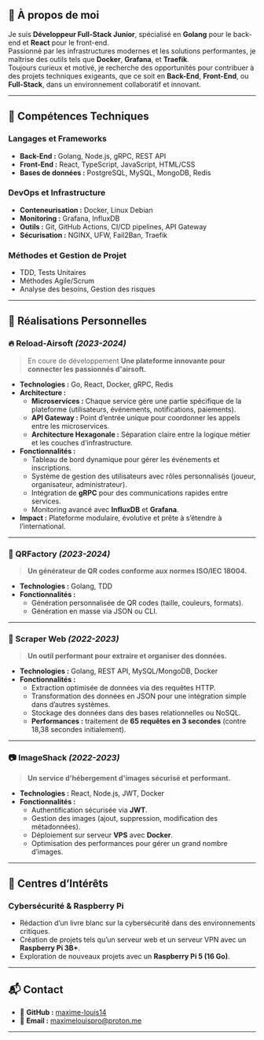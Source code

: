 ## 🚀 À propos de moi

Je suis **Développeur Full-Stack Junior**, spécialisé en **Golang** pour le back-end et **React** pour le front-end.  
Passionné par les infrastructures modernes et les solutions performantes, je maîtrise des outils tels que **Docker**, **Grafana**, et **Traefik**.  
Toujours curieux et motivé, je recherche des opportunités pour contribuer à des projets techniques exigeants, que ce soit en **Back-End**, **Front-End**, ou **Full-Stack**, dans un environnement collaboratif et innovant.

---

## 🔧 Compétences Techniques

### Langages et Frameworks
- **Back-End :** Golang, Node.js, gRPC, REST API  
- **Front-End :** React, TypeScript, JavaScript, HTML/CSS  
- **Bases de données :** PostgreSQL, MySQL, MongoDB, Redis  

### DevOps et Infrastructure
- **Conteneurisation :** Docker, Linux Debian  
- **Monitoring :** Grafana, InfluxDB  
- **Outils :** Git, GitHub Actions, CI/CD pipelines, API Gateway  
- **Sécurisation :** NGINX, UFW, Fail2Ban, Traefik  

### Méthodes et Gestion de Projet
- TDD, Tests Unitaires  
- Méthodes Agile/Scrum  
- Analyse des besoins, Gestion des risques  

---

## 📜 Réalisations Personnelles

### 🔥 Reload-Airsoft *(2023-2024)*
> En coure de développement **Une plateforme innovante pour connecter les passionnés d'airsoft.**  
- **Technologies :** Go, React, Docker, gRPC, Redis  
- **Architecture :**  
  - **Microservices :** Chaque service gère une partie spécifique de la plateforme (utilisateurs, événements, notifications, paiements).  
  - **API Gateway :** Point d’entrée unique pour coordonner les appels entre les microservices.  
  - **Architecture Hexagonale :** Séparation claire entre la logique métier et les couches d’infrastructure.  
- **Fonctionnalités :**  
  - Tableau de bord dynamique pour gérer les événements et inscriptions.  
  - Système de gestion des utilisateurs avec rôles personnalisés (joueur, organisateur, administrateur).  
  - Intégration de **gRPC** pour des communications rapides entre services.  
  - Monitoring avancé avec **InfluxDB** et **Grafana**.  
- **Impact :** Plateforme modulaire, évolutive et prête à s’étendre à l’international.  

---

### 🧩 QRFactory *(2023-2024)*  
> **Un générateur de QR codes conforme aux normes ISO/IEC 18004.**  
- **Technologies :** Golang, TDD  
- **Fonctionnalités :**  
  - Génération personnalisée de QR codes (taille, couleurs, formats).  
  - Génération en masse via JSON ou CLI.  

---

### 🔧 Scraper Web *(2022-2023)*  
> **Un outil performant pour extraire et organiser des données.**  
- **Technologies :** Golang, REST API, MySQL/MongoDB, Docker  
- **Fonctionnalités :**  
  - Extraction optimisée de données via des requêtes HTTP.  
  - Transformation des données en JSON pour une intégration simple dans d’autres systèmes.  
  - Stockage des données dans des bases relationnelles ou NoSQL.  
  - **Performances :** traitement de **65 requêtes en 3 secondes** (contre 18,38 secondes initialement).  

---

### 📷 ImageShack *(2022-2023)*  
> **Un service d'hébergement d'images sécurisé et performant.**  
- **Technologies :** React, Node.js, JWT, Docker  
- **Fonctionnalités :**  
  - Authentification sécurisée via **JWT**.  
  - Gestion des images (ajout, suppression, modification des métadonnées).  
  - Déploiement sur serveur **VPS** avec **Docker**.  
  - Optimisation des performances pour gérer un grand nombre d’images.  

---

## 📖 Centres d’Intérêts  

### Cybersécurité & Raspberry Pi  
- Rédaction d’un livre blanc sur la cybersécurité dans des environnements critiques.  
- Création de projets tels qu’un serveur web et un serveur VPN avec un **Raspberry Pi 3B+**.  
- Exploration de nouveaux projets avec un **Raspberry Pi 5 (16 Go)**.  

---

## 📬 Contact

- 🐙 **GitHub :** [maxime-louis14](https://github.com/maxime-louis14)  
- 📧 **Email :** maximelouispro@proton.me  

---
